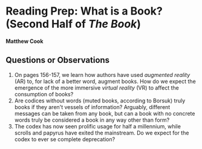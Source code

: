 # Reading Prep: What is a Book? (Second Half of *The Book*)

#### Matthew Cook

## Questions or Observations

1. On pages 156-157, we learn how authors have used *augmented reality* (AR) to, for lack of a better word, augment books. How do we expect the emergence of the more immersive *virtual reality* (VR) to affect the consumption of books?
2. Are codices without words (muted books, according to Borsuk) truly books if they aren't vessels of information? Arguably, different messages can be taken from any book, but can a book with no concrete words truly be considered a book in any way other than form?
3. The codex has now seen prolific usage for half a millennium, while scrolls and papyrus have exited the mainstream. Do we expect for the codex to ever se complete deprecation?

